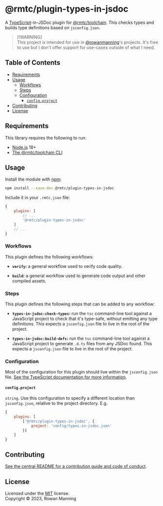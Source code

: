 
# @rmtc/plugin-types-in-jsdoc

A [TypeScript](https://www.typescriptlang.org/)-in-JSDoc plugin for [@rmtc/toolchain](https://github.com/rowanmanning/toolchain#readme). This checks types and builds type definitions based on `jsconfig.json`.

> [!WARNING]<br/>
> This project is intended for use in [@rowanmanning](https://github.com/rowanmanning/)'s projects. It's free to use but I don't offer support for use-cases outside of what I need.


## Table of Contents

  * [Requirements](#requirements)
  * [Usage](#usage)
    * [Workflows](#workflows)
    * [Steps](#steps)
    * [Configuration](#configuration)
      * [`config.project`](#configproject)
  * [Contributing](#contributing)
  * [License](#license)


## Requirements

This library requires the following to run:

  * [Node.js](https://nodejs.org/) 18+
  * [The @rmtc/toolchain CLI](https://github.com/rowanmanning/toolchain#readme)


## Usage

Install the module with [npm](https://www.npmjs.com/):

```sh
npm install --save-dev @rmtc/plugin-types-in-jsdoc
```

Include it in your `.rmtc.json` file:

```js
{
    plugins: [
        // ...
        '@rmtc/plugin-types-in-jsdoc'
    ]
    // ...
}
```

### Workflows

This plugin defines the following workflows:

  * **`verify`:** a general workflow used to verify code quality.

  * **`build`:** a general workflow used to generate code output and other compiled assets.

### Steps

This plugin defines the following steps that can be added to any workflow:

  * **`types-in-jsdoc:check-types`:** run the `tsc` command-line tool against a JavaScript project to check that it's type-safe, without emitting any type definitions. This expects a `jsconfig.json` file to live in the root of the project.

  * **`types-in-jsdoc:build-defs`:** run the `tsc` command-line tool against a JavaScript project to generate `.d.ts` files from any JSDoc found. This expects a `jsconfig.json` file to live in the root of the project.

### Configuration

Most of the configuration for this plugin should live within the `jsconfig.json` file. [See the TypeScript documentation for more information](https://www.typescriptlang.org/docs/handbook/tsconfig-json.html).

#### `config.project`

`string`. Use this configuration to specify a different location than `jsconfig.json`, relative to the project directory. E.g.

```js
{
    plugins: [
        ['@rmtc/plugin-types-in-jsdoc', {
            project: 'config/types-in-jsdoc.json'
        }]
    ]
}
```


## Contributing

[See the central README for a contribution guide and code of conduct](https://github.com/rowanmanning/toolchain#contributing).


## License

Licensed under the [MIT](https://github.com/rowanmanning/toolchain/blob/main/LICENSE) license.<br/>
Copyright &copy; 2023, Rowan Manning
